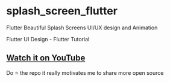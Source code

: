 # splash_screen_flutter

Flutter Beautiful Splash Screens UI/UX design and Animation

Flutter UI Design - Flutter Tutorial

## [Watch it on YouTube]( https://www.youtube.com/watch?v=aptT3MyOSD8 )

Do ⭐ the repo it really motivates me to share more open source

